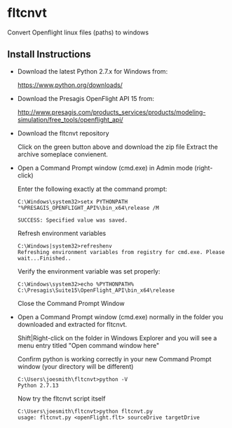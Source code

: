 # fltcnvt
Convert Openflight linux files (paths) to windows

## Install Instructions

* Download the latest Python 2.7.x for Windows from:
    
    https://www.python.org/downloads/

* Download the Presagis OpenFlight API 15 from:
    
    http://www.presagis.com/products_services/products/modeling-simulation/free_tools/openflight_api/

* Download the fltcnvt repository

    Click on the green button above and download the zip file
    Extract the archive someplace convienent.

* Open a Command Prompt window (cmd.exe) in Admin mode (right-click)
    
    Enter the following exactly at the command prompt:

    ```
    C:\Windows\system32>setx PYTHONPATH "%PRESAGIS_OPENFLIGHT_API%\bin_x64\release /M
    
    SUCCESS: Specified value was saved.
    ```

    Refresh environment variables

    ```
    C:\Windows|system32>refreshenv
    Refreshing environment variables from registry for cmd.exe. Please wait...Finished..
    ```

    Verify the environment variable was set properly:

    ```
    C:\Windows\system32>echo %PYTHONPATH%
    C:\Presagis\Suite15\OpenFlight_API\bin_x64\release
    ```

    Close the Command Prompt Window

* Open a Command Prompt window (cmd.exe) normally in the folder you downloaded and extracted for fltcnvt.

    Shift|Right-click on the folder in Windows Explorer and you will see a menu entry titled "Open command window here"

    Confirm python is working correctly in your new Command Prompt window (your directory will be different)

    ```
    C:\Users\joesmith\fltcnvt>python -V
    Python 2.7.13
    ```

    Now try the fltcnvt script itself

    ```
    C:\Users\joesmith\fltcnvt>python fltcnvt.py
    usage: fltcnvt.py <openFlight.flt> sourceDrive targetDrive
    ```
